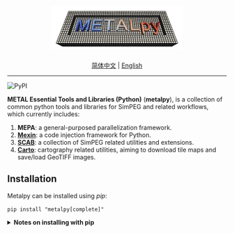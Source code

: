 <h1 align="center">
<img src="https://github.com/yanang007/metalpy/raw/main/branding/logo/metalpylogo.png" width="300" alt="METALpy">
</h1>

<div align="center">

[简体中文](https://github.com/yanang007/metalpy/tree/main/README.zh_CN.md) | [English](https://github.com/yanang007/metalpy/tree/main/README.md)

</div>

-------------
![PyPI](https://img.shields.io/pypi/v/metalpy)

**METAL Essential Tools and Libraries (Python)** (**metalpy**),
is a collection of common python tools and libraries for SimPEG and related workflows,
which currently includes:
1. **MEPA**: a general-purposed parallelization framework.
2. [**Mexin**](https://github.com/yanang007/metalpy/tree/main/metalpy/mexin/README.md): a code injection framework for Python.
3. [**SCAB**](https://github.com/yanang007/metalpy/tree/main/metalpy/scab/README.md): a collection of SimPEG related utilities and extensions.
4. [**Carto**](https://github.com/yanang007/metalpy/tree/main/metalpy/carto/README.md): cartography related utilities, aiming to download tile maps and
save/load GeoTIFF images.

Installation
------------
Metalpy can be installed using _pip_:

```console
pip install "metalpy[complete]"
```

<details><summary><b>Notes on installing with pip</b></summary>
<p>

`metalpy` manages its dependencies separately, which means expected modules 
should be specified in `pip` installation process.

Supported commands are listed next:
```console
pip install "metalpy[complete]"    # Install all requirements
pip install "metalpy[scab]"        # Install requirements for SCAB
pip install "metalpy[carto]"       # Install requirements for Carto
pip install "metalpy[scab, carto]" # Install requirements for SCAB and Carto
pip install "metalpy[mepa]"        # Install requirements for MEPA
pip install "metalpy[mexin]"       # Install requirements for Mexin
pip install "metalpy[tests]"       # Install requirements for tests
pip install "metalpy[docs]"        # Install requirements for doc generation
pip install "metalpy[dev]"         # Install requirements for development
```

</p>
</details>
